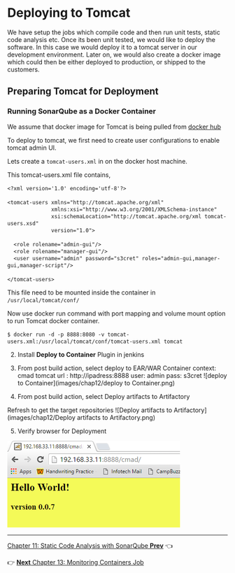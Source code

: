 # Deploying to Tomcat

We have setup the jobs which compile code and then run unit tests, static code analysis etc. Once its been unit tested, we would like to deploy the software. In this case we would deploy it to a tomcat server in our development environment. Later on, we would also create a docker image which could then be either deployed to production, or shipped to the customers.


## Preparing Tomcat for Deployment

### Running SonarQube as a Docker Container

We assume that docker image for Tomcat is being pulled from [docker hub](https://hub.docker.com/_/tomcat/)

To deploy to tomcat, we first need to create user configurations to enable  tomcat admin UI.

Lets create a  `tomcat-users.xml` in on the docker host machine.

This tomcat-users.xml file contains,

```
<?xml version='1.0' encoding='utf-8'?>

<tomcat-users xmlns="http://tomcat.apache.org/xml"
              xmlns:xsi="http://www.w3.org/2001/XMLSchema-instance"
              xsi:schemaLocation="http://tomcat.apache.org/xml tomcat-users.xsd"
              version="1.0">

  <role rolename="admin-gui"/>
  <role rolename="manager-gui"/>
  <user username="admin" password="s3cret" roles="admin-gui,manager-gui,manager-script"/>

</tomcat-users>
```

This file need to be mounted inside the container in `/usr/local/tomcat/conf/`

Now use docker run command with port mapping and volume mount option to run Tomcat docker container.

```
$ docker run -d -p 8888:8080 -v tomcat-users.xml:/usr/local/tomcat/conf/tomcat-users.xml tomcat
```

2. Install **Deploy to Container** Plugin in jenkins
3. From post build action, select deploy to EAR/WAR Container
     context: cmad
     tomcat url : http://ipadress:8888
     user: admin
     pass: s3cret
![deploy to Container](images/chap12/deploy to Container.png)

4. From post build action, select Deploy artifacts to Artifactory

  Refresh to get the target repositories
![Deploy artifacts to Artifactory](images/chap12/Deploy artifacts to Artifactory.png)

5. Verify browser for Deployment

  ![Deployment](images/chap12/Deployment.png)

  ----
[Chapter 11: Static Code Analysis with SonarQube
 **Prev**](https://github.com/schoolofdevops/learn-jenkins/blob/master/manuscript/110_static_code_analysis_with_sonarqube.md) :point_left:

:point_right: [**Next** Chapter 13: Monitoring Containers Job](https://github.com/schoolofdevops/learn-jenkins/blob/master/manuscript/130_Monitoring_Containers.md)
